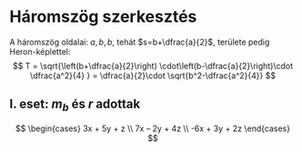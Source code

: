 # Háromszög szerkesztés

A háromszög oldalai: $a, b, b$, tehát $s=b+\dfrac{a}{2}$, területe pedig Heron-képlettel:
$$ T = \sqrt{\left(b+\dfrac{a}{2}\right) \cdot\left(b-\dfrac{a}{2}\right)\cdot \dfrac{a^2}{4} } = \dfrac{a}{2}\cdot \sqrt{b^2-\dfrac{a^2}{4}} $$

## I. eset: $m_b$ és $r$ adottak
$$
\begin{cases} 3x + 5y + z \\ 7x – 2y + 4z \\ -6x + 3y + 2z \end{cases}
$$
<!--stackedit_data:
eyJoaXN0b3J5IjpbLTIxMzk4MTAzMTMsNzMwOTk4MTE2XX0=
-->